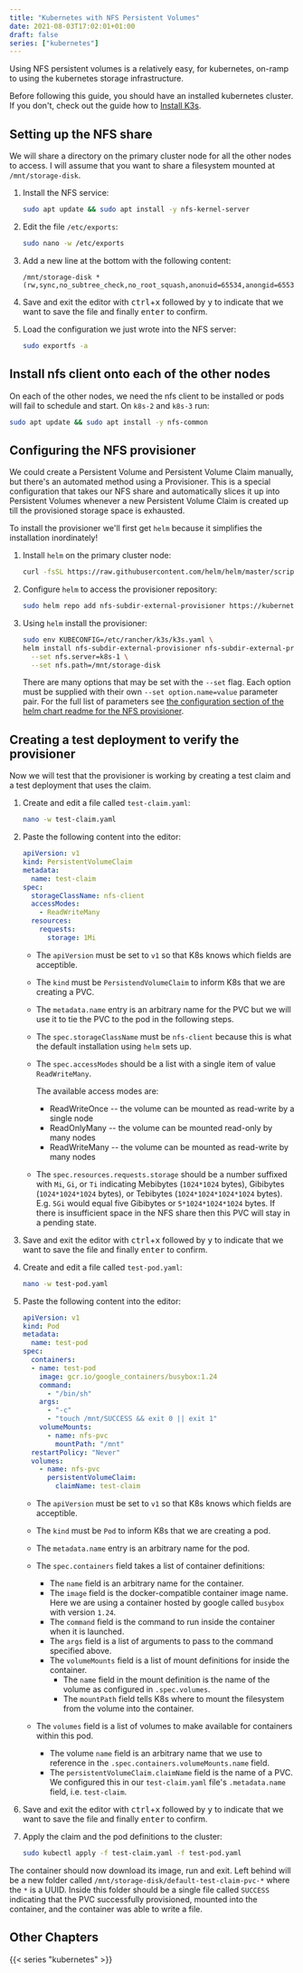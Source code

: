 ```yaml
---
title: "Kubernetes with NFS Persistent Volumes"
date: 2021-08-03T17:02:01+01:00
draft: false
series: ["kubernetes"]
---
```


Using NFS persistent volumes is a relatively easy, for kubernetes, on-ramp to using the kubernetes storage infrastructure.

Before following this guide, you should have an installed kubernetes cluster. If you don't, check out the guide how to [Install K3s](../k3s)<!-- or [Install Microk8s](microk8s) -->.

## Setting up the NFS share

We will share a directory on the primary cluster node for all the other nodes to access. I will assume that you want to share a filesystem mounted at `/mnt/storage-disk`.

1. Install the NFS service:
   
   ```bash
   sudo apt update && sudo apt install -y nfs-kernel-server
   ```

1. Edit the file `/etc/exports`:
   
   ```bash
   sudo nano -w /etc/exports
   ```

1. Add a new line at the bottom with the following content:

   ```plain
   /mnt/storage-disk *(rw,sync,no_subtree_check,no_root_squash,anonuid=65534,anongid=65534)
   ```

1. Save and exit the editor with <kbd>ctrl</kbd>+<kbd>x</kbd> followed by <kbd>y</kbd> to indicate that we want to save the file and finally <kbd>enter</kbd> to confirm.

1. Load the configuration we just wrote into the NFS server:

   ```bash
   sudo exportfs -a
   ```

## Install nfs client onto each of the other nodes

On each of the other nodes, we need the nfs client to be installed or pods will fail to schedule and start. On `k8s-2` and `k8s-3` run:

```bash
sudo apt update && sudo apt install -y nfs-common
```

## Configuring the NFS provisioner

We could create a Persistent Volume and Persistent Volume Claim manually, but there's an automated method using a Provisioner. This is a special configuration that takes our NFS share and automatically slices it up into Persistent Volumes whenever a new Persistent Volume Claim is created up till the provisioned storage space is exhausted.

To install the provisioner we'll first get `helm` because it simplifies the installation inordinately!

1. Install `helm` on the primary cluster node:

   ```bash
   curl -fsSL https://raw.githubusercontent.com/helm/helm/master/scripts/get-helm-3 | bash
   ```

1. Configure `helm` to access the provisioner repository:

   ```bash
   sudo helm repo add nfs-subdir-external-provisioner https://kubernetes-sigs.github.io/nfs-subdir-external-provisioner/
   ```

1. Using `helm` install the provisioner:

   ```bash
   sudo env KUBECONFIG=/etc/rancher/k3s/k3s.yaml \
   helm install nfs-subdir-external-provisioner nfs-subdir-external-provisioner/nfs-subdir-external-provisioner \
     --set nfs.server=k8s-1 \
     --set nfs.path=/mnt/storage-disk
   ```

   There are many options that may be set with the `--set` flag. Each option must be supplied with their own `--set option.name=value` parameter pair. For the full list of parameters see [the configuration section of the helm chart readme for the NFS provisioner](https://github.com/kubernetes-sigs/nfs-subdir-external-provisioner/blob/master/charts/nfs-subdir-external-provisioner/README.md#configuration).

## Creating a test deployment to verify the provisioner

Now we will test that the provisioner is working by creating a test claim and a test deployment that uses the claim.

1. Create and edit a file called `test-claim.yaml`:

   ```bash
   nano -w test-claim.yaml
   ```

1. Paste the following content into the editor:

   ```yaml
   apiVersion: v1
   kind: PersistentVolumeClaim
   metadata:
     name: test-claim
   spec:
     storageClassName: nfs-client
     accessModes:
       - ReadWriteMany
     resources:
       requests:
         storage: 1Mi
   ```

   - The `apiVersion` must be set to `v1` so that K8s knows which fields are acceptible.

   - The `kind` must be `PersistendVolumeClaim` to inform K8s that we are creating a PVC.

   - The `metadata.name` entry is an arbitrary name for the PVC but we will use it to tie the PVC to the pod in the following steps.

   - The `spec.storageClassName` must be `nfs-client` because this is what the default installation using `helm` sets up.

   - The `spec.accessModes` should be a list with a single item of value `ReadWriteMany`.
     
     The available access modes are:

     - ReadWriteOnce -- the volume can be mounted as read-write by a single node
     - ReadOnlyMany -- the volume can be mounted read-only by many nodes
     - ReadWriteMany -- the volume can be mounted as read-write by many nodes

   - The `spec.resources.requests.storage` should be a number suffixed with `Mi`, `Gi`, or `Ti` indicating Mebibytes (`1024*1024` bytes), Gibibytes (`1024*1024*1024` bytes), or Tebibytes (`1024*1024*1024*1024` bytes). E.g. `5Gi` would equal five Gibibytes or `5*1024*1024*1024` bytes. If there is insufficient space in the NFS share then this PVC will stay in a pending state.

1. Save and exit the editor with <kbd>ctrl</kbd>+<kbd>x</kbd> followed by <kbd>y</kbd> to indicate that we want to save the file and finally <kbd>enter</kbd> to confirm.

1. Create and edit a file called `test-pod.yaml`:

   ```bash
   nano -w test-pod.yaml
   ```

1. Paste the following content into the editor:

   ```yaml
   apiVersion: v1
   kind: Pod
   metadata:
     name: test-pod
   spec:
     containers:
     - name: test-pod
       image: gcr.io/google_containers/busybox:1.24
       command:
         - "/bin/sh"
       args:
         - "-c"
         - "touch /mnt/SUCCESS && exit 0 || exit 1"
       volumeMounts:
         - name: nfs-pvc
           mountPath: "/mnt"
     restartPolicy: "Never"
     volumes:
       - name: nfs-pvc
         persistentVolumeClaim:
           claimName: test-claim
   ```

   - The `apiVersion` must be set to `v1` so that K8s knows which fields are acceptible.

   - The `kind` must be `Pod` to inform K8s that we are creating a pod.

   - The `metadata.name` entry is an arbitrary name for the pod.

   - The `spec.containers` field takes a list of container definitions:

     - The `name` field is an arbitrary name for the container.
     - The `image` field is the docker-compatible container image name. Here we are using a container hosted by google called `busybox` with version `1.24`.
     - The `command` field is the command to run inside the container when it is launched.
     - The `args` field is a list of arguments to pass to the command specified above.
     - The `volumeMounts` field is a list of mount definitions for inside the container.
       - The `name` field in the mount definition is the name of the volume as configured in `.spec.volumes`.
       - The `mountPath` field tells K8s where to mount the filesystem from the volume into the container.
   
   - The `volumes` field is a list of volumes to make available for containers within this pod.
     - The volume `name` field is an arbitrary name that we use to reference in the `.spec.containers.volumeMounts.name` field.
     - The `persistentVolumeClaim.claimName` field is the name of a PVC. We configured this in our `test-claim.yaml` file's `.metadata.name` field, i.e. `test-claim`.

1. Save and exit the editor with <kbd>ctrl</kbd>+<kbd>x</kbd> followed by <kbd>y</kbd> to indicate that we want to save the file and finally <kbd>enter</kbd> to confirm.

1. Apply the claim and the pod definitions to the cluster:

   ```bash
   sudo kubectl apply -f test-claim.yaml -f test-pod.yaml
   ```

The container should now download its image, run and exit. Left behind will be a new folder called `/mnt/storage-disk/default-test-claim-pvc-*` where the `*` is a UUID. Inside this folder should be a single file called `SUCCESS` indicating that the PVC successfully provisioned, mounted into the container, and the container was able to write a file.

## Other Chapters

{{< series "kubernetes" >}}